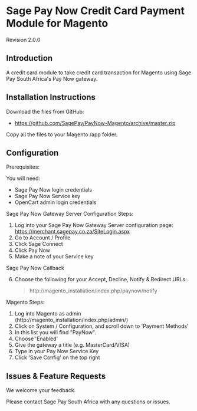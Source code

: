 Sage Pay Now Credit Card Payment Module for Magento
===================================================

Revision 2.0.0

Introduction
------------
A credit card module to take credit card transaction for Magento using Sage Pay South Africa's Pay Now gateway.

Installation Instructions
-------------------------
Download the files from GitHub:
* https://github.com/SagePay/PayNow-Magento/archive/master.zip

Copy all the files to your Magento /app folder.

Configuration
-------------

Prerequisites:

You will need:
* Sage Pay Now login credentials
* Sage Pay Now Service key
* OpenCart admin login credentials

Sage Pay Now Gateway Server Configuration Steps:

1. Log into your Sage Pay Now Gateway Server configuration page:
	https://merchant.sagepay.co.za/SiteLogin.aspx
2. Go to Account / Profile
3. Click Sage Connect
4. Click Pay Now
5. Make a note of your Service key

Sage Pay Now Callback

6. Choose the following for your Accept, Decline, Notify & Redirect URLs:
	> http://magento_installation/index.php/paynow/notify

Magento Steps:

1. Log into Magento as admin (http://magento_installation/index.php/admin/)
2. Click on System / Configuration, and scroll down to 'Payment Methods'
3. In this list you will find "PayNow".
4. Choose 'Enabled'
5. Give the gateway a title (e.g. MasterCard/VISA)
6. Type in your Pay Now Service Key
7. Click 'Save Config' on the top right

Issues & Feature Requests
-------------------------

We welcome your feedback.

Please contact Sage Pay South Africa with any questions or issues.
